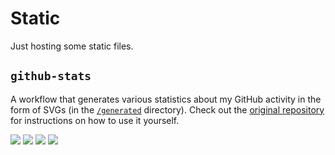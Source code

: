 # Static

Just hosting some static files.

## `github-stats`

A workflow that generates various statistics about my GitHub activity in the form of SVGs (in the [`/generated`](/generated) directory). Check out the [original repository](https://github.com/jstrieb/github-stats) for instructions on how to use it yourself.

![](https://raw.githubusercontent.com/uncenter/static/main/generated/overview.svg#gh-dark-mode-only)
![](https://raw.githubusercontent.com/uncenter/static/main/generated/languages.svg#gh-dark-mode-only)
![](https://raw.githubusercontent.com/uncenter/static/main/generated/overview.svg#gh-light-mode-only)
![](https://raw.githubusercontent.com/uncenter/static/main/generated/languages.svg#gh-light-mode-only)
